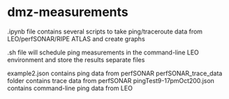 # dmz-measurements

.ipynb file contains several scripts to take ping/traceroute data from LEO/perfSONAR/RIPE ATLAS and create graphs

.sh file will schedule ping measurements in the command-line LEO environment and store the results separate files

example2.json contains ping data from perfSONAR
perfSONAR_trace_data folder contains trace data from perfSONAR
pingTest9-17pmOct200.json contains command-line ping data from LEO
